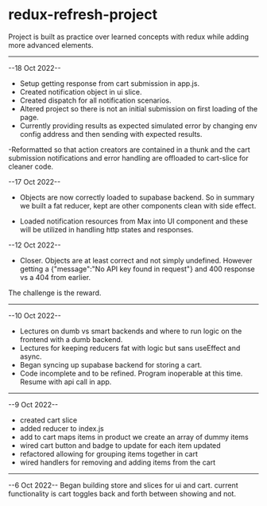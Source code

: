 # redux-refresh-project

Project is built as practice over learned concepts with redux while adding more advanced elements.

---

--18 Oct 2022--

- Setup getting response from cart submission in app.js.
- Created notification object in ui slice.
- Created dispatch for all notification scenarios.
- Altered project so there is not an initial submission on first loading of the page.
- Currently providing results as expected simulated error by changing env config address and then sending with expected results.

-Reformatted so that action creators are contained in a thunk and the cart submission notifications and error handling are offloaded to cart-slice for cleaner code.

--17 Oct 2022--

- Objects are now correctly loaded to supabase backend. So in summary we built a fat reducer, kept are other components clean with side effect.

- Loaded notification resources from Max into UI component and these will be utilized in handling http states and responses.

--12 Oct 2022--

- Closer. Objects are at least correct and not simply undefined. However getting a {"message":"No API key found in request"} and 400 response vs a 404 from earlier.

The challenge is the reward.

---

--10 Oct 2022--

- Lectures on dumb vs smart backends and where to run logic on the frontend with a dumb backend.
- Lectures for keeping reducers fat with logic but sans useEffect and async.
- Began syncing up supabase backend for storing a cart.
- Code incomplete and to be refined. Program inoperable at this time. Resume with api call in app.

---

--9 Oct 2022--

- created cart slice
- added reducer to index.js
- add to cart maps items in product we create an array of dummy items
- wired cart button and badge to update for each item updated
- refactored allowing for grouping items together in cart
- wired handlers for removing and adding items from the cart

---

--6 Oct 2022--
Began building store and slices for ui and cart. current functionality is cart toggles back and forth between showing and not.
